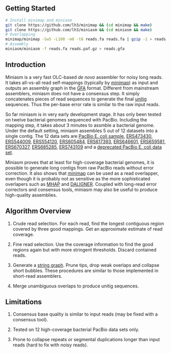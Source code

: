 ## Getting Started

```sh
# Install minimap and miniasm
git clone https://github.com/lh3/minimap && (cd minimap && make)
git clone https://github.com/lh3/miniasm && (cd miniasm && make)
# Overlapping
minimap/minimap -Sw5 -L100 -m0 -t8 reads.fa reads.fa | gzip -1 > reads.paf.gz
# Assembly
miniasm/miniasm -f reads.fa reads.paf.gz > reads.gfa
```

## Introduction

Miniasm is a very fast OLC-based *de novo* assembler for noisy long reads. It
takes all-vs-all read self-mappings (typically by [minimap][minimap]) as input
and outputs an assembly graph in the [GFA][gfa] format. Different from
mainstream assemblers, miniasm does not have a consensus step. It simply
concatenates pieces of read sequences to generate the final [unitig][unitig]
sequences. Thus the per-base error rate is similar to the raw input reads.

So far miniasm is in very early development stage. It has only been tested on
twelve bacterial genomes sequenced with PacBio. Including the mapping step, it
takes about 3 minutes to assmble a bacterial genome. Under the default setting,
miniasm assembles 5 out of 12 datasets into a single contig. The 12 data sets
are [PacBio E. coli sample][PB-151103], [ERS473430][ERS473430],
[ERS544009][ERS544009], [ERS554120][ERS554120], [ERS605484][ERS605484],
[ERS617393][ERS617393], [ERS646601][ERS646601], [ERS659581][ERS659581],
[ERS670327][ERS670327], [ERS685285][ERS685285], [ERS743109][ERS743109] and a
[deprecated PacBio E. coli data set][PB-deprecated].

Miniasm proves that at least for high-coverage bacterial genomes, it is
possible to generate long contigs from raw PacBio reads without error
correction. It also shows that [minimap][minimap] can be used as a read
overlapper, even though it is probably not as sensitive as the more
sophisticated overlapers such as [MHAP][mhap] and [DALIGNER][daligner].
Coupled with long-read error correctors and consensus tools, miniasm
may also be useful to produce high-quality assemblies.

## Algorithm Overview

1. Crude read selection. For each read, find the longest contiguous region
   covered by three good mappings. Get an approximate estimate of read
   coverage.

2. Fine read selection. Use the coverage information to find the good regions
   again but with more stringent thresholds. Discard contained reads.

3. Generate a [string graph][sg]. Prune tips, drop weak overlaps and collapse
   short bubbles. These procedures are similar to those implemented in
   short-read assemblers.

4. Merge unambiguous overlaps to produce unitig sequences.

## Limitations

1. Consensus base quality is similar to input reads (may be fixed with a
   consensus tool).

2. Tested on 12 high-coverage bacterial PacBio data sets only.

3. Prone to collapse repeats or segmental duplications longer than input reads
   (hard to fix with noisy reads).



[unitig]: http://wgs-assembler.sourceforge.net/wiki/index.php/Celera_Assembler_Terminology
[minimap]: https://github.com/lh3/minimap
[paf]: https://github.com/lh3/miniasm/blob/master/PAF.md
[gfa]: https://github.com/pmelsted/GFA-spec/blob/master/GFA-spec.md
[ERS473430]: http://www.ebi.ac.uk/ena/data/view/ERS473430
[ERS544009]: http://www.ebi.ac.uk/ena/data/view/ERS544009
[ERS554120]: http://www.ebi.ac.uk/ena/data/view/ERS554120
[ERS605484]: http://www.ebi.ac.uk/ena/data/view/ERS605484
[ERS617393]: http://www.ebi.ac.uk/ena/data/view/ERS617393
[ERS646601]: http://www.ebi.ac.uk/ena/data/view/ERS646601
[ERS659581]: http://www.ebi.ac.uk/ena/data/view/ERS659581
[ERS670327]: http://www.ebi.ac.uk/ena/data/view/ERS670327
[ERS685285]: http://www.ebi.ac.uk/ena/data/view/ERS685285
[ERS743109]: http://www.ebi.ac.uk/ena/data/view/ERS743109
[PB-151103]: https://github.com/PacificBiosciences/DevNet/wiki/E.-coli-Bacterial-Assembly
[PB-deprecated]: https://github.com/PacificBiosciences/DevNet/wiki/E.-coli-20kb-Size-Selected-Library-with-P6-C4
[mhap]: https://github.com/marbl/MHAP
[daligner]: https://github.com/thegenemyers/DALIGNER
[sg]: http://bioinformatics.oxfordjournals.org/content/21/suppl_2/ii79.abstract
